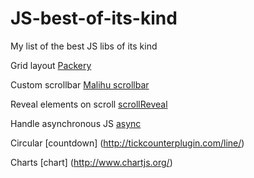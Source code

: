# JS-best-of-its-kind
My list of the best JS libs of its kind

Grid layout [Packery](https://github.com/metafizzy/packery)

Custom scrollbar
[Malihu scrollbar](https://github.com/malihu/malihu-custom-scrollbar-plugin)

Reveal elements on scroll [scrollReveal](https://github.com/jlmakes/scrollReveal.js)

Handle asynchronous JS [async](https://github.com/caolan/async)

Circular [countdown] (http://tickcounterplugin.com/line/)

Charts [chart] (http://www.chartjs.org/)
